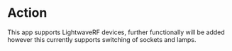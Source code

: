 # Action

This app supports LightwaveRF devices,  further functionally will be added however this currently supports switching of sockets and lamps.


